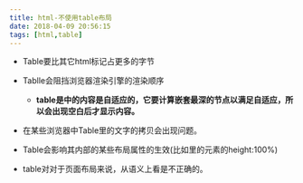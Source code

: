 ```yaml
---
title: html-不使用table布局
date: 2018-04-09 20:56:15
tags: [html,table]
---
```


- Table要比其它html标记占更多的字节 



- Tablle会阻挡浏览器渲染引擎的渲染顺序
  - **table是中的内容是自适应的，它要计算嵌套最深的节点以满足自适应，所以会出现空白后才显示内容。** 



- 在某些浏览器中Table里的文字的拷贝会出现问题。 



- Table会影响其内部的某些布局属性的生效(比如<td>里的元素的height:100%) 



- table对对于页面布局来说，从语义上看是不正确的。